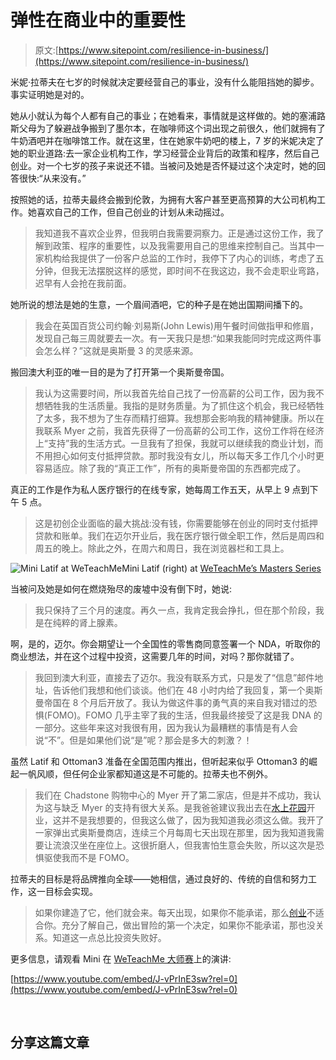 # 弹性在商业中的重要性

> 原文:[https://www.sitepoint.com/resilience-in-business/](https://www.sitepoint.com/resilience-in-business/)

米妮·拉蒂夫在七岁的时候就决定要经营自己的事业，没有什么能阻挡她的脚步。事实证明她是对的。

她从小就认为每个人都有自己的事业；在她看来，事情就是这样做的。她的塞浦路斯父母为了躲避战争搬到了墨尔本，在咖啡师这个词出现之前很久，他们就拥有了牛奶酒吧并在咖啡馆工作。就在这里，住在她家牛奶吧的楼上，7 岁的米妮决定了她的职业道路:去一家企业机构工作，学习经营企业背后的政策和程序，然后自己创业。对一个七岁的孩子来说还不错。当被问及她是否怀疑过这个决定时，她的回答很快:“从来没有。”

按照她的话，拉蒂夫最终会搬到伦敦，为拥有大客户甚至更高预算的大公司机构工作。她喜欢自己的工作，但自己创业的计划从未动摇过。

> 我知道我不喜欢企业界，但我明白我需要洞察力。正是通过这份工作，我了解到政策、程序的重要性，以及我需要用自己的思维来控制自己。当其中一家机构给我提供了一份客户总监的工作时，我停下了内心的训练，考虑了五分钟，但我无法摆脱这样的感觉，即时间不在我这边，我不会走职业弯路，迟早有人会抢在我前面。

她所说的想法是她的生意，一个眉间酒吧，它的种子是在她出国期间播下的。

> 我会在英国百货公司约翰·刘易斯(John Lewis)用午餐时间做指甲和修眉，发现自己每三周就要去一次。有一天我只是想:“如果我能同时完成这两件事会怎么样？”这就是奥斯曼 3 的灵感来源。

搬回澳大利亚的唯一目的是为了打开第一个奥斯曼帝国。

> 我认为这需要时间，所以我首先给自己找了一份高薪的公司工作，因为我不想牺牲我的生活质量。我指的是财务质量。为了抓住这个机会，我已经牺牲了太多，我不想为了生存而精打细算。我想那会影响我的精神健康。所以在我联系 Myer 之前，我首先获得了一份高薪的公司工作，这份工作将在经济上“支持”我的生活方式。一旦我有了担保，我就可以继续我的商业计划，而不用担心如何支付抵押贷款。那时我没有女儿，所以每天多工作几个小时更容易适应。除了我的“真正工作”，所有的奥斯曼帝国的东西都完成了。

真正的工作是作为私人医疗银行的在线专家，她每周工作五天，从早上 9 点到下午 5 点。

> 这是初创企业面临的最大挑战:没有钱，你需要能够在创业的同时支付抵押贷款和账单。我们在迈尔开业后，我在医疗银行做全职工作，然后是周四和周五的晚上。除此之外，在周六和周日，我在浏览器栏和工具上。

![Mini Latif at WeTeachMe](../Images/fecfa8963d7927276c3dc1cac95f3367.png)Mini Latif (right) at [WeTeachMe’s Masters Series](https://weteachme.com/masters-series)

当被问及她是如何在燃烧殆尽的废墟中没有倒下时，她说:

> 我只保持了三个月的速度。再久一点，我肯定我会挣扎，但在那个阶段，我是在纯粹的肾上腺素。

啊，是的，迈尔。你会期望让一个全国性的零售商同意签署一个 NDA，听取你的商业想法，并在这个过程中投资，这需要几年的时间，对吗？那你就错了。

> 我回到澳大利亚，直接去了迈尔。我没有联系方式，只是发了“信息”邮件地址，告诉他们我想和他们谈谈。他们在 48 小时内给了我回复，第一个奥斯曼帝国在 8 个月后开放了。我认为做这件事的勇气真的来自我对错过的恐惧(FOMO)。FOMO 几乎主宰了我的生活，但我最终接受了这是我 DNA 的一部分。这些年来这对我很有用，因为我认为最糟糕的事情是有人会说“不”。但是如果他们说“是”呢？那会是多大的刺激？！

虽然 Latif 和 Ottoman3 准备在全国范围内推出，但听起来似乎 Ottoman3 的崛起一帆风顺，但任何企业家都知道这是不可能的。拉蒂夫也不例外。

> 我们在 Chadstone 购物中心的 Myer 开了第二家店，但是并不成功，我认为这与缺乏 Myer 的支持有很大关系。是我爸爸建议我出去在[水上花园](https://www.watergardens.com.au/)开业，这并不是我想要的，但我这么做了，因为我知道我必须这么做。我开了一家弹出式奥斯曼商店，连续三个月每周七天出现在那里，因为我知道我需要让流浪汉坐在座位上。这很折磨人，但我害怕生意会失败，所以这次是恐惧驱使我而不是 FOMO。

拉蒂夫的目标是将品牌推向全球——她相信，通过良好的、传统的自信和努力工作，这一目标会实现。

> 如果你建造了它，他们就会来。每天出现，如果你不能承诺，那么[创业](https://www.bigcommerce.com/blog/quotes-for-entrepreneurs/)不适合你。充分了解自己，做出冒险的第一个决定，如果你不能承诺，那也没关系。知道这一点总比投资失败好。

更多信息，请观看 Mini 在 [WeTeachMe 大师赛](https://weteachme.com/masters-series)上的演讲:

[https://www.youtube.com/embed/J-vPrInE3sw?rel=0](https://www.youtube.com/embed/J-vPrInE3sw?rel=0)

<br />

## 分享这篇文章
